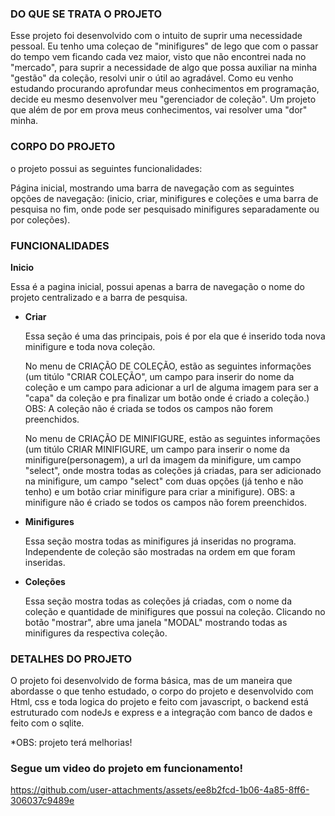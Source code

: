 ### DO QUE SE TRATA O PROJETO

Esse projeto foi desenvolvido com o intuito de suprir uma necessidade pessoal. Eu tenho uma coleçao de "minifigures" de lego que com o passar do tempo vem ficando cada vez maior, visto que não encontrei nada no "mercado", para suprir a necessidade de algo que possa auxiliar na minha "gestão" da coleção, resolvi unir o útil ao agradável. Como eu venho estudando procurando aprofundar meus conhecimentos em programação, decide eu mesmo desenvolver meu "gerenciador de coleção". Um projeto que além de por em prova meus conhecimentos, vai resolver uma "dor" minha.

### CORPO DO PROJETO

o projeto possui as seguintes funcionalidades:

Página inicial, mostrando uma barra de navegação com as seguintes opções de navegação: (inicio, criar, minifigures e coleções e uma barra de pesquisa no fim, onde pode ser pesquisado minifigures separadamente ou por coleções).   

### FUNCIONALIDADES

**Inicio**

Essa é a pagina inicial, possui apenas a barra de navegação o nome do projeto centralizado e a barra de pesquisa.

- **Criar**
    
    Essa seção é uma das principais, pois é por ela que é inserido toda nova minifigure e toda nova coleção.

    No menu de CRIAÇÃO DE COLEÇÃO, estão as seguintes informações (um titúlo "CRIAR COLEÇÃO", um campo para inserir do nome da coleção e um campo para adicionar a url de alguma imagem para ser a "capa" da coleção e pra finalizar um botão onde é criado a coleção.) OBS: A coleção não é criada se todos os campos não forem preenchidos.

   No menu de CRIAÇÃO DE MINIFIGURE, estão as seguintes informações (um titúlo CRIAR MINIFIGURE, um campo para inserir o nome da minifigure(personagem), a url da imagem da minifigure, um 
   campo "select", onde mostra todas as coleções já criadas, para ser adicionado na minifigure, um campo "select" com duas opções (já tenho e não tenho) e um botão criar minifigure para criar 
   a minifigure). OBS: a minifigure não é criado se todos os campos não forem preenchidos.

- **Minifigures**
    
    Essa seção mostra todas as minifigures já inseridas no programa. Independente de coleção são mostradas na ordem em que foram inseridas. 
    
- **Coleções**
    
    Essa seção mostra todas as coleções já criadas, com o nome da coleção e quantidade de minifigures que possui na coleção. Clicando no botão "mostrar", abre uma janela "MODAL" mostrando todas as minifigures da respectiva coleção.

### DETALHES DO PROJETO

O projeto foi desenvolvido de forma básica, mas de um maneira que abordasse o que tenho estudado, o corpo do projeto e desenvolvido com Html, css e toda logica do projeto e feito com javascript, o backend está estruturado com nodeJs e express e a integração com banco de dados e feito com o sqlite.

*OBS: projeto terá melhorias!

### Segue um video do projeto em funcionamento! 

https://github.com/user-attachments/assets/ee8b2fcd-1b06-4a85-8ff6-306037c9489e